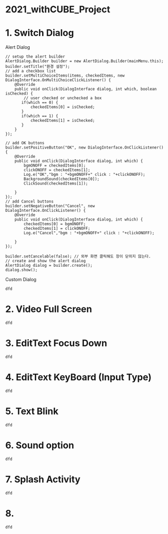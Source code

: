 # 2021_withCUBE_Project



# 1. Switch Dialog

Alert Dialog

    // setup the alert builder
    AlertDialog.Builder builder = new AlertDialog.Builder(mainMenu.this);
    builder.setTitle("환경 설정");
    // add a checkbox list
    builder.setMultiChoiceItems(items, checkedItems, new DialogInterface.OnMultiChoiceClickListener() {
        @Override
        public void onClick(DialogInterface dialog, int which, boolean isChecked) {
            // user checked or unchecked a box
           if(which == 0) {
               checkedItems[0] = isChecked;
           }
           if(which == 1) {
               checkedItems[1] = isChecked;
           }
        }
    });

    // add OK buttons
    builder.setPositiveButton("OK", new DialogInterface.OnClickListener() {
        @Override
        public void onClick(DialogInterface dialog, int which) {
            bgmONOFF = checkedItems[0];
            clickONOFF = checkedItems[1];
            Log.e("OK","bgm : "+bgmONOFF+" click : "+clickONOFF);
            BackgroundSound(checkedItems[0]);
            ClickSound(checkedItems[1]);

        }
    });
    // add Cancel buttons
    builder.setNegativeButton("Cancel", new DialogInterface.OnClickListener() {
        @Override
        public void onClick(DialogInterface dialog, int which) {
            checkedItems[0] = bgmONOFF;
            checkedItems[1] = clickONOFF;
            Log.e("Cancel","bgm : "+bgmONOFF+" click : "+clickONOFF);

        }
    });
    
    builder.setCancelable(false); // 외부 화면 클릭해도 창이 닫히지 않는다.
    // create and show the alert dialog
    AlertDialog dialog = builder.create();
    dialog.show();

Custom Dialog

    dfd

# 2. Video Full Screen

    dfd

# 3. EditText Focus Down

    dfd

# 4. EditText KeyBoard (Input Type)

    dfd
    
# 5. Text Blink

    dfd

# 6. Sound option

    dfd

# 7. Splash Activity

    dfd

# 8. 

    dfd

